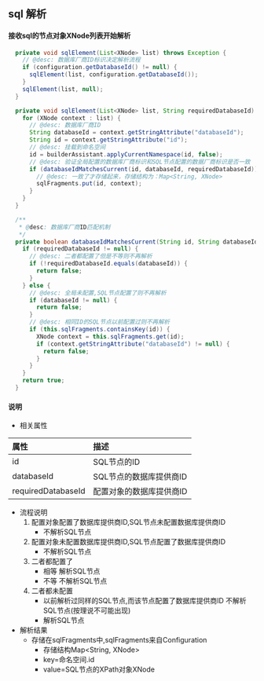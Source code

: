 ## sql 解析

#### 接收sql的节点对象XNode列表开始解析

```java
  private void sqlElement(List<XNode> list) throws Exception {
    // @desc: 数据库厂商ID标识决定解析流程
    if (configuration.getDatabaseId() != null) {
      sqlElement(list, configuration.getDatabaseId());
    }
    sqlElement(list, null);
  }

  private void sqlElement(List<XNode> list, String requiredDatabaseId) throws Exception {
    for (XNode context : list) {
      // @desc: 数据库厂商ID
      String databaseId = context.getStringAttribute("databaseId");
      String id = context.getStringAttribute("id");
      // @desc: 挂载到命名空间
      id = builderAssistant.applyCurrentNamespace(id, false);
      // @desc: 验证全局配置的数据库厂商标识和SQL节点配置的数据厂商标识是否一致
      if (databaseIdMatchesCurrent(id, databaseId, requiredDatabaseId)) {
        // @desc: 一致了才存储起来，存储结构为：Map<String, XNode>
        sqlFragments.put(id, context);
      }
    }
  }

  /**
   * @desc: 数据库厂商ID匹配机制
   */
  private boolean databaseIdMatchesCurrent(String id, String databaseId, String requiredDatabaseId) {
    if (requiredDatabaseId != null) {
      // @desc: 二者都配置了但是不等则不再解析
      if (!requiredDatabaseId.equals(databaseId)) {
        return false;
      }
    } else {
      // @desc: 全局未配置,SQL节点配置了则不再解析
      if (databaseId != null) {
        return false;
      }
      // @desc: 相同ID的SQL节点以前配置过则不再解析
      if (this.sqlFragments.containsKey(id)) {
        XNode context = this.sqlFragments.get(id);
        if (context.getStringAttribute("databaseId") != null) {
          return false;
        }
      }
    }
    return true;
  }
```

#### 说明
* 相关属性

|属性|描述|
|:--|:--|
|id|SQL节点的ID|
|databaseId|SQL节点的数据库提供商ID|
|requiredDatabaseId|配置对象的数据库提供商ID|

* 流程说明
    1. 配置对象配置了数据库提供商ID,SQL节点未配置数据库提供商ID
        * 不解析SQL节点
    3. 配置对象未配置数据库提供商ID,SQL节点配置了数据库提供商ID
        * 不解析SQL节点
    2. 二者都配置了
        * 相等 解析SQL节点
        * 不等 不解析SQL节点
    4. 二者都未配置
        * 以前解析过同样的SQL节点,而该节点配置了数据库提供商ID 不解析SQL节点(按理说不可能出现)
        * 解析SQL节点
* 解析结果
    * 存储在sqlFragments中,sqlFragments来自Configuration
        * 存储结构Map<String, XNode>
        * key=命名空间.id
        * value=SQL节点的XPath对象XNode